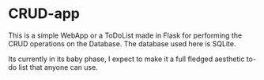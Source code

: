 # CRUD-app

This is a simple WebApp or a ToDoList made in Flask for performing the CRUD operations on the Database.
The database used here is SQLite.

Its currently in its baby phase, I expect to make it a full fledged aesthetic to-do list that anyone can use.
